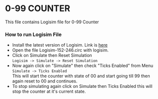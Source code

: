 # 0-99 COUNTER
This file contains Logisim file for 0-99 Counter

### How to run Logisim File
- Install the latest version of Logisim. Link is [here](https://sourceforge.net/projects/circuit/files/latest/download)
- Open the file Logisim-152-246.circ with logisim.
- Click on Simulate then Reset Simulation  
` Logisim -> Simulate -> Reset Simulation `
- Now again click on "Simulate" then check "Ticks Enabled" from Menu  
`Simulate -> Ticks Enabled`  
This will start the counter with state of 00 and start going till 99 then again reset to 00 and continues.
- To stop simulating again click on Simulate then Ticks Enabled this will stop the counter at it's current state.
